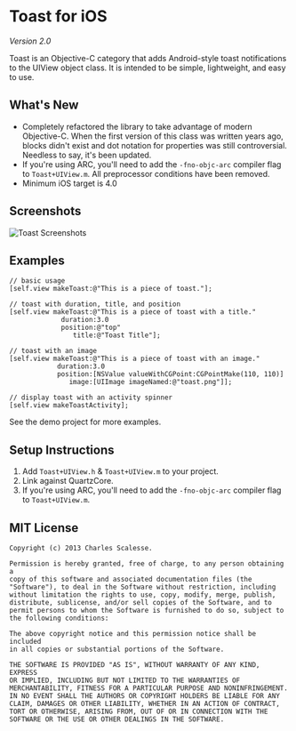 Toast for iOS
=============
*Version 2.0*

Toast is an Objective-C category that adds Android-style toast notifications to the UIView object class. It is intended to be simple, lightweight, and easy to use.

What's New
---------
 - Completely refactored the library to take advantage of modern Objective-C. When the first version of this class was written years ago, blocks didn't exist and dot notation for properties was still controversial. Needless to say, it's been updated.
 - If you're using ARC, you'll need to add the `-fno-objc-arc` compiler flag to `Toast+UIView.m`. All preprocessor conditions have been removed.
 - Minimum iOS target is 4.0

Screenshots
---------
![Toast Screenshots](http://i.imgur.com/oM28l.png)

Examples
---------
    // basic usage
    [self.view makeToast:@"This is a piece of toast."];

    // toast with duration, title, and position
    [self.view makeToast:@"This is a piece of toast with a title." 
                 duration:3.0
                 position:@"top"
                    title:@"Toast Title"];
            
    // toast with an image
    [self.view makeToast:@"This is a piece of toast with an image." 
                duration:3.0
                position:[NSValue valueWithCGPoint:CGPointMake(110, 110)]
                   image:[UIImage imageNamed:@"toast.png"]];
                
    // display toast with an activity spinner
    [self.view makeToastActivity];
    
See the demo project for more examples.


Setup Instructions
------------------
1. Add `Toast+UIView.h` & `Toast+UIView.m` to your project.
2. Link against QuartzCore.
3. If you're using ARC, you'll need to add the `-fno-objc-arc` compiler flag to `Toast+UIView.m`.


MIT License
-----------
    Copyright (c) 2013 Charles Scalesse.

    Permission is hereby granted, free of charge, to any person obtaining a
    copy of this software and associated documentation files (the
    "Software"), to deal in the Software without restriction, including
    without limitation the rights to use, copy, modify, merge, publish,
    distribute, sublicense, and/or sell copies of the Software, and to
    permit persons to whom the Software is furnished to do so, subject to
    the following conditions:

    The above copyright notice and this permission notice shall be included
    in all copies or substantial portions of the Software.

    THE SOFTWARE IS PROVIDED "AS IS", WITHOUT WARRANTY OF ANY KIND, EXPRESS
    OR IMPLIED, INCLUDING BUT NOT LIMITED TO THE WARRANTIES OF
    MERCHANTABILITY, FITNESS FOR A PARTICULAR PURPOSE AND NONINFRINGEMENT.
    IN NO EVENT SHALL THE AUTHORS OR COPYRIGHT HOLDERS BE LIABLE FOR ANY
    CLAIM, DAMAGES OR OTHER LIABILITY, WHETHER IN AN ACTION OF CONTRACT,
    TORT OR OTHERWISE, ARISING FROM, OUT OF OR IN CONNECTION WITH THE
    SOFTWARE OR THE USE OR OTHER DEALINGS IN THE SOFTWARE.